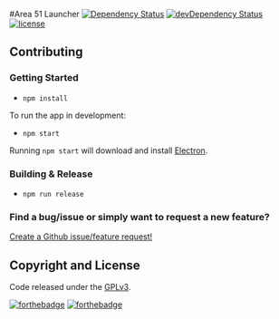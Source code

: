 #Area 51 Launcher
[![Dependency Status](https://david-dm.org/ProjectDreamland/launcher.svg)](https://david-dm.org/ProjectDreamland/launcher) 
[![devDependency Status](https://david-dm.org/ProjectDreamland/launcher/dev-status.svg)](https://david-dm.org/ProjectDreamland/launcher#info=devDependencies) 
[![license](https://img.shields.io/badge/license-GPLv3-brightgreen.svg)](LICENSE) 


## Contributing

### Getting Started

- `npm install`

To run the app in development:

- `npm start`

Running `npm start` will download and install [Electron](http://electron.atom.io/).

### Building & Release

- `npm run release`

### Find a bug/issue or simply want to request a new feature?

[Create a Github issue/feature request!](https://github.com/ProjectDreamland/area51-launcher/issues/new)

## Copyright and License

Code released under the [GPLv3](LICENSE).

[![forthebadge](http://forthebadge.com/images/badges/fuck-it-ship-it.svg)](http://forthebadge.com)
[![forthebadge](http://forthebadge.com/images/badges/built-with-love.svg)](http://forthebadge.com)
